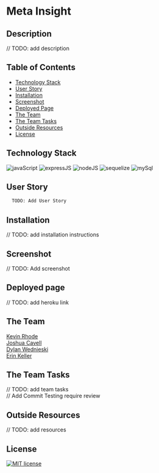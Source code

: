   # Meta Insight
  
  ## Description 
  // TODO: add description
  
  ## Table of Contents
  * [Technology Stack](#technology-stack)
  * [User Story](#user-story)
  * [Installation](#installation)
  * [Screenshot](#screenshot)
  * [Deployed Page](#deployed-page)
  * [The Team](#the-team)
  * [The Team Tasks](#the-team-tasks)
  * [Outside Resources](#outside-resources)
  * [License](#license)

  ## Technology Stack

![javaScript](https://img.shields.io/badge/-JavaScript-61DAFB?color=red&style=flat)
![expressJS](https://img.shields.io/badge/-Express.js-61DAFB?color=orange&style=flat)
![nodeJS](https://img.shields.io/badge/-Node.js-61DAFB?color=yellow&style=flat)
![sequelize](https://img.shields.io/badge/-Sequelize-61DAFB?color=green&style=flat)
![mySql](https://img.shields.io/badge/-MySQL-61DAFB?color=blue&style=flat)

  ## User Story
  ```md
    TODO: Add User Story
  ```
  
  ## Installation 

  // TODO: add installation instructions

  ## Screenshot
  
  // TODO: Add screenshot
  
  ## Deployed page

  // TODO: add heroku link

  ## The Team

  [Kevin Rhode](https://github.com/KevinRhode)  
  [Joshua Cavell](https://github.com/xclusive36)  
  [Dylan Wednieski](https://github.com/iam3dski)  
  [Erin Keller](https://github.com/erin-m-keller)

  ## The Team Tasks 

  // TODO: add team tasks  
  // Add Commit Testing require review

  ## Outside Resources

  // TODO: add resources
  
  ## License 
  [![MIT license](https://img.shields.io/badge/License-MIT-purple.svg)](https://lbesson.mit-license.org/)